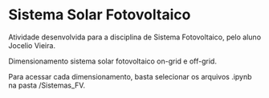 # Sistema Solar Fotovoltaico

Atividade desenvolvida para a disciplina de Sistema Fotovoltaico, pelo aluno Jocelio Vieira.

Dimensionamento sistema solar fotovoltaico on-grid e off-grid.

Para acessar cada dimensionamento, basta selecionar os arquivos .ipynb na pasta /Sistemas_FV.
